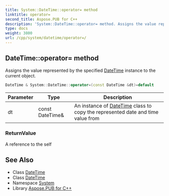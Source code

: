 ```yaml
---
title: System::DateTime::operator= method
linktitle: operator=
second_title: Aspose.PUB for C++
description: 'System::DateTime::operator= method. Assigns the value represented by the specified DateTime instance to the current object in C++.'
type: docs
weight: 3800
url: /cpp/system/datetime/operator=/
---
```

## DateTime::operator= method


Assigns the value represented by the specified [DateTime](../) instance to the current object.

```cpp
DateTime & System::DateTime::operator=(const DateTime &dt)=default
```


| Parameter | Type | Description |
| --- | --- | --- |
| dt | const DateTime\& | An instance of [DateTime](../) class to copy the represented date and time value from |

### ReturnValue

A reference to the self

## See Also

* Class [DateTime](../)
* Class [DateTime](../)
* Namespace [System](../../)
* Library [Aspose.PUB for C++](../../../)
